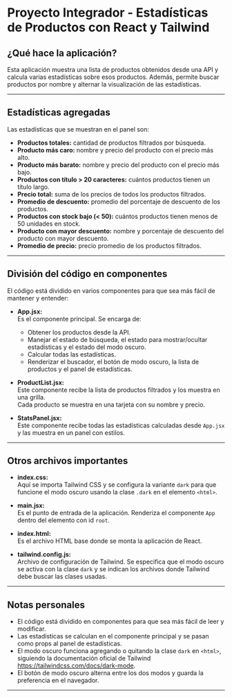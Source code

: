 # Proyecto Integrador - Estadísticas de Productos con React y Tailwind

## ¿Qué hace la aplicación?

Esta aplicación muestra una lista de productos obtenidos desde una API y calcula varias estadísticas sobre esos productos. Además, permite buscar productos por nombre y alternar la visualización de las estadísticas.

---

## Estadísticas agregadas

Las estadísticas que se muestran en el panel son:

- **Productos totales:** cantidad de productos filtrados por búsqueda.
- **Producto más caro:** nombre y precio del producto con el precio más alto.
- **Producto más barato:** nombre y precio del producto con el precio más bajo.
- **Productos con título > 20 caracteres:** cuántos productos tienen un título largo.
- **Precio total:** suma de los precios de todos los productos filtrados.
- **Promedio de descuento:** promedio del porcentaje de descuento de los productos.
- **Productos con stock bajo (< 50):** cuántos productos tienen menos de 50 unidades en stock.
- **Producto con mayor descuento:** nombre y porcentaje de descuento del producto con mayor descuento.
- **Promedio de precio:** precio promedio de los productos filtrados.

---

## División del código en componentes

El código está dividido en varios componentes para que sea más fácil de mantener y entender:

- **App.jsx:**  
  Es el componente principal. Se encarga de:
  - Obtener los productos desde la API.
  - Manejar el estado de búsqueda, el estado para mostrar/ocultar estadísticas y el estado del modo oscuro.
  - Calcular todas las estadísticas.
  - Renderizar el buscador, el botón de modo oscuro, la lista de productos y el panel de estadísticas.

- **ProductList.jsx:**  
  Este componente recibe la lista de productos filtrados y los muestra en una grilla.  
  Cada producto se muestra en una tarjeta con su nombre y precio.

- **StatsPanel.jsx:**  
  Este componente recibe todas las estadísticas calculadas desde `App.jsx` y las muestra en un panel con estilos.

---

## Otros archivos importantes

- **index.css:**  
  Aquí se importa Tailwind CSS y se configura la variante `dark` para que funcione el modo oscuro usando la clase `.dark` en el elemento `<html>`.

- **main.jsx:**  
  Es el punto de entrada de la aplicación. Renderiza el componente `App` dentro del elemento con id `root`.

- **index.html:**  
  Es el archivo HTML base donde se monta la aplicación de React.

- **tailwind.config.js:**  
  Archivo de configuración de Tailwind. Se especifica que el modo oscuro se activa con la clase `dark` y se indican los archivos donde Tailwind debe buscar las clases usadas.

---

## Notas personales

- El código está dividido en componentes para que sea más fácil de leer y modificar.
- Las estadísticas se calculan en el componente principal y se pasan como props al panel de estadísticas.
- El modo oscuro funciona agregando o quitando la clase `dark` en `<html>`, siguiendo la documentación oficial de Tailwind https://tailwindcss.com/docs/dark-mode.
- El botón de modo oscuro alterna entre los dos modos y guarda la preferencia en el navegador.

---
